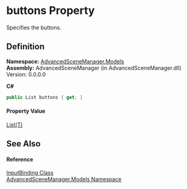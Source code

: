 # buttons Property


Specifies the buttons.



## Definition
**Namespace:** <a href="N_AdvancedSceneManager_Models">AdvancedSceneManager.Models</a>  
**Assembly:** AdvancedSceneManager (in AdvancedSceneManager.dll) Version: 0.0.0.0

**C#**
``` C#
public List buttons { get; }
```



#### Property Value
<a href="https://learn.microsoft.com/dotnet/api/system.collections.generic.list-1" target="_blank" rel="noopener noreferrer">List(T)</a>

## See Also


#### Reference
<a href="T_AdvancedSceneManager_Models_InputBinding">InputBinding Class</a>  
<a href="N_AdvancedSceneManager_Models">AdvancedSceneManager.Models Namespace</a>  
